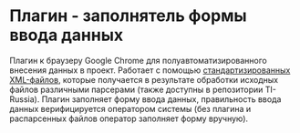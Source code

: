 # Плагин - заполнятель формы ввода данных
Плагин к браузеру Google Chrome для полуавтоматизированного внесения данных в проект. Работает с помощью [стандартизированных XML-файлов](https://docs.google.com/document/d/1gekyiyD82dXnh4tsC9gVx8owtvGa8qGMaVKitrh2Euk/edit?usp=sharing), которые получается в результате обработки исходных файлов различными парсерами (также доступны в репозитории TI-Russia). Плагин заполняет форму ввода данных, правильность ввода данных верифицируется оператором системы (без плагина и распарсенных файлов оператор заполняет форму вручную).
